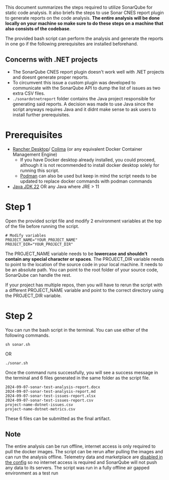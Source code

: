 This document summarizes the steps required to utilize SonarQube for static code analysis. It also briefs the steps to use Sonar CNES report plugin to generate reports on the code analysis. **The entire analysis will be done locally on your machine so make sure to do these steps on a machine that also consists of the codebase**.

The provided bash script can perform the analysis and generate the reports in one go if the following prerequisites are installed beforehand.


## Concerns with .NET projects

- The SonarQube CNES report plugin doesn't work well with .NET projects and doesnt generate proper reports.
- To circumvent this issue a custom plugin was developed to communicate with the SonarQube API to dump the list of issues as two extra CSV files.
- `./sonardotnetreport` folder contains the Java project responsible for generating said reports. A decision was made to use Java since the script anyways requires Java and it didnt make sense to ask users to install further prerequisites.


# Prerequisites

- [Rancher Desktop](https://rancherdesktop.io/)/ [Colima](https://github.com/abiosoft/colima) (or any equivalent Docker Container Management Engine)
  - If you have Docker desktop already installed, you could proceed, although it is not recommended to install docker desktop solely for running this script.
  - [Podman](https://podman.io/) can also be used but keep in mind the script needs to be updated to replace docker commands with podman commands
- [Java JDK 22](https://www.oracle.com/java/technologies/downloads/#jdk22-windows) OR any Java where JRE > 11

# Step 1

Open the provided script file and modify 2 environment variables at the top of the file before running the script.

```
# Modify variables
PROJECT_NAME="YOUR_PROJECT_NAME"
PROJECT_DIR="YOUR_PROJECT_DIR"
```

The PROJECT_NAME variable needs to be **lowercase and shouldn’t contain any special character or spaces**. The PROJECT_DIR variable needs to point to the location of the source code in your local machine. It needs to be an absolute path. You can point to the root folder of your source code, SonarQube can handle the rest.

If your project has multiple repos, then you will have to rerun the script with a different PROJECT_NAME variable and point to the correct directory using the PROJECT_DIR variable.

# Step 2

You can run the bash script in the terminal. You can use either of the following commands.

```
sh sonar.sh
```

OR

```
./sonar.sh
```

Once the command runs successfully, you will see a success message in the terminal and 6 files generated in the same folder as the script file.

```
2024-09-07-sonar-test-analysis-report.docx
2024-09-07-sonar-test-analysis-report.md
2024-09-07-sonar-test-issues-report.xlsx
2024-09-07-sonar-test-issues-report.csv
project-name-dotnet-issues.csv
project-name-dotnet-metrics.csv
```

These 6 files can be submitted as the final artifact.

## Note

The entire analysis can be run offline, internet access is only required to pull the docker images. The script can be rerun after pulling the images and can run the analysis offline. Telemetry data and marketplace are [disabled in the config](https://docs.sonarsource.com/sonarqube/9.8/instance-administration/telemetry/) so no internet access is required and SonarQube will not push any data to its servers. The script was run in a fully offline air gapped environment as a test run
